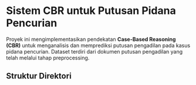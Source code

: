 # Sistem CBR untuk Putusan Pidana Pencurian

Proyek ini mengimplementasikan pendekatan **Case-Based Reasoning (CBR)** untuk menganalisis dan memprediksi putusan pengadilan pada kasus pidana pencurian. 
Dataset terdiri dari dokumen putusan pengadilan yang telah melalui tahap preprocessing.

## Struktur Direktori
